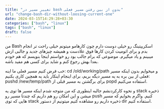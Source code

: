 ```yaml
---
title: "تغییر مسیر در bash بدون از بین رفتن مسیر فعلی"
url: "change-bash-dir-without-loosing-current-one"
date: 2024-03-15T14:29:28+03:30
categories: ["bash", "linux"]
tags: ["bash", "linux"]
draft: false
---
```

من Bash اسکریپتینگ رو خیلی دوست دارم چون کارهامو میتونم خیلی راحت تر انجام بدم و برای اتومیت کردن کارها فوق علادست و همیشه چیزهای جدید و جالبی ازش میبینم و یاد میگیرم.
موضوعی که برام جالب بود رو خواستم اینجا بنویسم که هم خودم بعدا بهش رجوع کنم و شاید برای کسی هم مفید باشه.

خب فرض کنیم مسیر فعلی ما اینه:
cd /old/working/path
و میخوایم بدون اینکه مسیر فعلی از بین بره به یه مسیر دیگه بریم، برای اینجام اینکار باید یه همچین کاری بکنیم:
pushd /new/temp/path
برای برگشتن به مسیر قبلی از popd استفاده می‌کنیم.
 
و نحوه کارکردنشم جالبه اینطوری که من متوجه شدم اینکه مسیر ها توی یه stack ذخیره میشن و این امکان رو هم داریم که چندتا مسیر رو push کنیم.
واگرم بخوایم که مسیر هایی که توی stack ذخیره داریم رو مشاهده کنیم میتونیم از دستور dir استفاده کنیم.
